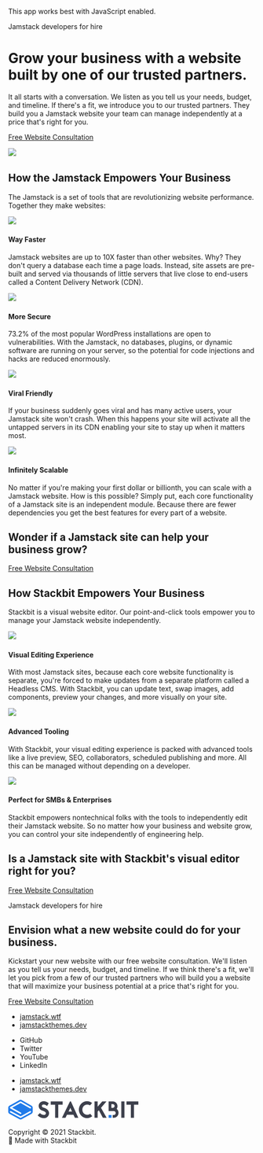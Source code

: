 This app works best with JavaScript enabled.







Jamstack developers for hire

Grow your business with a website built by one of our trusted partners.
=======================================================================

It all starts with a conversation. We listen as you tell us your needs, budget, and timeline. If there's a fit, we introduce you to our trusted partners. They build you a Jamstack website your team can manage independently at a price that's right for you.

<a href="https://calendly.com/ryland-stackbit/30min/" class="product-hero-cta button-component button-component-theme-accent"><span>Free Website Consultation</span></a>

<img src="/images/Hire-a-Trusted-Jamstack-Agency.png" class="product-hero-media" />

How the Jamstack Empowers Your Business
---------------------------------------

The Jamstack is a set of tools that are revolutionizing website performance. Together they make websites:

![](/images/fast.svg)

#### Way Faster

Jamstack websites are up to 10X faster than other websites. Why? They don't query a database each time a page loads. Instead, site assets are pre-built and served via thousands of little servers that live close to end-users called a Content Delivery Network (CDN).

![](/images/shield.svg)

#### More Secure

73.2% of the most popular WordPress installations are open to vulnerabilities. With the Jamstack, no databases, plugins, or dynamic software are running on your server, so the potential for code injections and hacks are reduced enormously.

![](/images/viral.svg)

#### Viral Friendly

If your business suddenly goes viral and has many active users, your Jamstack site won't crash. When this happens your site will activate all the untapped servers in its CDN enabling your site to stay up when it matters most.

![](/images/scalable.svg)

#### Infinitely Scalable

No matter if you're making your first dollar or billionth, you can scale with a Jamstack website. How is this possible? Simply put, each core functionality of a Jamstack site is an independent module. Because there are fewer dependencies you get the best features for every part of a website.

Wonder if a Jamstack site can help your business grow?
------------------------------------------------------

<a href="https://calendly.com/ryland-stackbit/30min/" class="feature-highlight-cta button-component button-component-theme-accent"><span>Free Website Consultation</span></a>

How Stackbit Empowers Your Business
-----------------------------------

Stackbit is a visual website editor. Our point-and-click tools empower you to manage your Jamstack website independently.

![](/images/editing.svg)

#### Visual Editing Experience

With most Jamstack sites, because each core website functionality is separate, you're forced to make updates from a separate platform called a Headless CMS. With Stackbit, you can update text, swap images, add components, preview your changes, and more visually on your site.

![](/images/stars.svg)

#### Advanced Tooling

With Stackbit, your visual editing experience is packed with advanced tools like a live preview, SEO, collaborators, scheduled publishing and more. All this can be managed without depending on a developer.

![](/images/enterprise.svg)

#### Perfect for SMBs & Enterprises

Stackbit empowers nontechnical folks with the tools to independently edit their Jamstack website. So no matter how your business and website grow, you can control your site independently of engineering help.

Is a Jamstack site with Stackbit's visual editor right for you?
---------------------------------------------------------------

<a href="https://calendly.com/ryland-stackbit/30min/" class="feature-highlight-cta button-component button-component-theme-accent"><span>Free Website Consultation</span></a>

Jamstack developers for hire

Envision what a new website could do for your business.
-------------------------------------------------------

Kickstart your new website with our free website consultation. We'll listen as you tell us your needs, budget, and timeline. If we think there's a fit, we'll let you pick from a few of our trusted partners who will build you a website that will maximize your business potential at a price that's right for you.

<a href="https://calendly.com/ryland-stackbit/30min/" class="feature-highlight-cta button-component button-component-theme-accent"><span>Free Website Consultation</span></a>









-   <a href="https://jamstack.wtf/" class="footer-link-blue">jamstack.wtf</a>
-   <a href="https://jamstackthemes.dev/" class="footer-link-blue">jamstackthemes.dev</a>



<!-- -->

-   <span class="screen-reader-text">GitHub</span>
-   <span class="screen-reader-text">Twitter</span>
-   <span class="screen-reader-text">YouTube</span>
-   <span class="screen-reader-text">LinkedIn</span>

<!-- -->

-   <a href="https://jamstack.wtf/" class="footer-link-blue">jamstack.wtf</a>
-   <a href="https://jamstackthemes.dev/" class="footer-link-blue">jamstackthemes.dev</a>

<a href="/" class="footer-logo"><img src="/images/logo_alt.svg" alt="Stackbit logo" /></a>

Copyright © 2021 Stackbit.  
💖 Made with Stackbit


